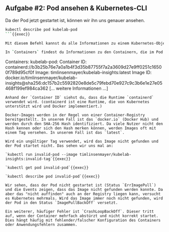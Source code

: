 ## Aufgabe #2: Pod ansehen & Kubernetes-CLI
Da der Pod jetzt gestartet ist, können wir ihn uns genauer ansehen.

```bash
kubectl describe pod kubelab-pod
```{{exec}}

Mit diesem Befehl kannst du alle Informationen zu einem Kubernetes-Objekt (wie unseren Pod) ansehen. Lass dich nicht von den vielen Informationen verwirren, die du siehst. Für uns sind überwiegend `Status`, `Containers` und `Events` relevant.

In `Containers` findest du Informationen zu den Containern, die im Pod laufen (bei unserem Pod ist das nur ein Container). 
```
Containers:
  kubelab-pod:
    Container ID:   containerd://b3b25b76e7a0a1b4f3d35b87755f7a2a3609d27e9ff0251c16500f789d95cf0f
    Image:          timlinsenmayer/kubelab-insights:latest
    Image ID:       docker.io/timlinsenmayer/kubelab-insights@sha256:dc157b2c5592820e8de5c79febd70e927c9c3b6e1e27e05468f199ef984ca362
    [... weitere Informationen ...]
```
Anhand der `Container ID` siehst du, dass die Runtime `containerd` verwendet wird. (containerd ist eine Runtime, die von Kubernetes unterstützt wird und Docker implementiert.)

Docker-Images werden in der Regel von einer Container-Registry bereitgestellt. In unserem Fall ist das `docker.io` (Docker Hub) und werden durch den SHA-256 Hash identifiziert. Da viele Nutzer nicht den Hash kennen oder sich den Hash merken können, werden Images oft mit einem Tag versehen. In unserem Fall ist das `latest`.

Wird ein ungültiger Tag verwendet, wird das Image nicht gefunden und der Pod startet nicht. Das sehen wir uns mal an:

`kubectl run invalid-pod --image timlinsenmayer/kubelab-insights:invalid-tag`{{exec}}

`kubectl get pod invalid-pod`{{exec}}

`kubectl describe pod invalid-pod`{{exec}}

Wir sehen, dass der Pod nicht gestartet ist (Status `ErrImagePull`) und die Events zeigen, dass das Image nicht gefunden werden konnte. Da aber das "nicht auffinden" auch an der Registry liegen kann, versucht es Kubernetes mehrmals. Wird das Image immer noch nicht gefunden, wird der Pod in den Status `ImagePullBackOff` versetzt.

Ein weiterer, häufiger Fehler ist `CrashLoopBackOff`. Dieser tritt auf, wenn der Container mehrfach abstürzt und nicht korrekt startet. Dies hängt häufig mit fehlender/falscher Konfiguration des Containers oder Anwendungsfehlern zusammen.
